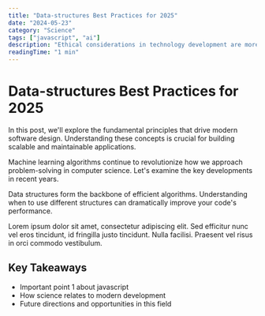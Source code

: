 ```yaml
---
title: "Data-structures Best Practices for 2025"
date: "2024-05-23"
category: "Science"
tags: ["javascript", "ai"]
description: "Ethical considerations in technology development are more important than ever. This article examines some of the critica..."
readingTime: "1 min"
---
```


# Data-structures Best Practices for 2025

In this post, we'll explore the fundamental principles that drive modern software design. Understanding these concepts is crucial for building scalable and maintainable applications.

Machine learning algorithms continue to revolutionize how we approach problem-solving in computer science. Let's examine the key developments in recent years.

Data structures form the backbone of efficient algorithms. Understanding when to use different structures can dramatically improve your code's performance.

Lorem ipsum dolor sit amet, consectetur adipiscing elit. Sed efficitur nunc vel eros tincidunt, id fringilla justo tincidunt. Nulla facilisi. Praesent vel risus in orci commodo vestibulum.

## Key Takeaways

- Important point 1 about javascript
- How science relates to modern development
- Future directions and opportunities in this field

